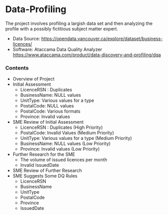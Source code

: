 # Data-Profiling
The project involves profiling a largish data set and then analyzing the profile with a possibly fictitious subject matter expert.
- Data Source: https://opendata.vancouver.ca/explore/dataset/business-licences/
- Software: Ataccama Data Quality Analyzer https://www.ataccama.com/product/data-discovery-and-profiling/dqa

### Contents
- Overview of Project
- Initial Assessment
  - LicenceRSN : Duplicates
  - BusinessName: NULL values
  - UnitType: Various values for a type
  - PostalCode: NULL values
  - PostalCode: Various formats
  - Province: Invalid values
- SME Review of Initial Assessment
  - LicenceRSN : Duplicates (High Priority)
  - PostalCode: Invalid Values (Medium Priority)
  - UnitType: Various values for a type (Medium Priority)
  - BusinessName: NULL values (Low Priority)
  - Province: Invalid values (Low Priority)
- Further Research for the SME
  - The volume of issued licences per month
  - Invalid IssuedDate
- SME Review of Further Research
- SME Suggests Some DQ Rules
  - LicenceRSN
  - BusinessName
  - UnitType
  - PostalCode
  - Province
  - IssuedDate
